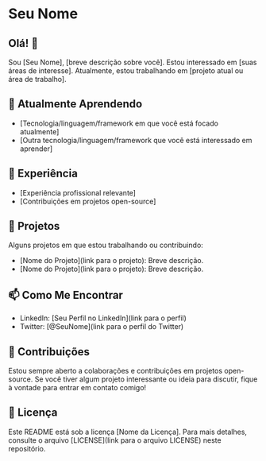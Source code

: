 # Seu Nome

## Olá! 👋

Sou [Seu Nome], [breve descrição sobre você]. Estou interessado em [suas áreas de interesse]. Atualmente, estou trabalhando em [projeto atual ou área de trabalho].

## 🌱 Atualmente Aprendendo

- [Tecnologia/linguagem/framework em que você está focado atualmente]
- [Outra tecnologia/linguagem/framework que você está interessado em aprender]

## 💼 Experiência

- [Experiência profissional relevante]
- [Contribuições em projetos open-source]

## 🚀 Projetos

Alguns projetos em que estou trabalhando ou contribuindo:

- [Nome do Projeto](link para o projeto): Breve descrição.
- [Nome do Projeto](link para o projeto): Breve descrição.

## 📫 Como Me Encontrar

- LinkedIn: [Seu Perfil no LinkedIn](link para o perfil)
- Twitter: [@SeuNome](link para o perfil do Twitter)

## 🤝 Contribuições

Estou sempre aberto a colaborações e contribuições em projetos open-source. Se você tiver algum projeto interessante ou ideia para discutir, fique à vontade para entrar em contato comigo!

## 📝 Licença

Este README está sob a licença [Nome da Licença]. Para mais detalhes, consulte o arquivo [LICENSE](link para o arquivo LICENSE) neste repositório.

